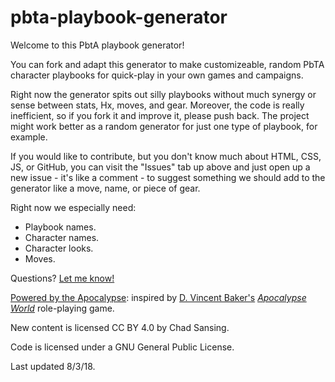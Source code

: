 # pbta-playbook-generator

Welcome to this PbtA playbook generator!

You can fork and adapt this generator to make customizeable, random PbTA character playbooks for quick-play in your own games and campaigns.

Right now the generator spits out silly playbooks without much synergy or sense between stats, Hx, moves, and gear. Moreover, the code is really inefficient, so if you fork it and improve it, please push back. The project might work better as a random generator for just one type of playbook, for example.

If you would like to contribute, but you don't know much about HTML, CSS, JS, or GitHub, you can visit the "Issues" tab up above and just open up a new issue - it's like a comment - to suggest something we should add to the generator like a move, name, or piece of gear.

Right now we especially need:

- Playbook names.
- Character names.
- Character looks.
- Moves.

Questions? [Let me know!](mailto:csansing@gmail.com)

[Powered by the Apocalypse](https://en.wikipedia.org/wiki/Powered_by_the_Apocalypse): inspired by [D. Vincent Baker's](https://en.wikipedia.org/wiki/Vincent_Baker) [*Apocalypse World*](http://www.apocalypse-world.com/) role-playing game.

New content is licensed CC BY 4.0 by Chad Sansing.

Code is licensed under a GNU General Public License.

Last updated 8/3/18.